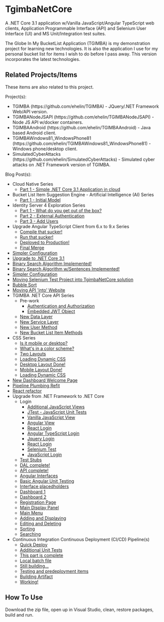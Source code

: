 # TgimbaNetCore
A .NET Core 3.1 application w/Vanilla JavaScript/Angular TypeScript web clients, Application Programmable Interface (API) and Selenium User Interface (UI) and MS Unit/Integration test suites.

The Globe In My BucketList Application (TGIMBA) is my demonstration project for learning new technologies.  It is also the application I use for my personal bucket list for items I wish to do before I pass away.  This version incorporates the latest technologies.

## Related Projects/Items

These items are also related to this project. 

Project(s):
<ul>
<li>TGIMBA (https://github.com/ehelin/TGIMBA) - JQuery/.NET Framework Web/API version.</li>
<li>TGIMBANodeJSAPI (https://github.com/ehelin/TGIMBANodeJSAPI) - Node JS API w/docker containers.</li>
<li>TGIMBAAndroid (https://github.com/ehelin/TGIMBAAndroid) - Java based Android client.</li>
<li>TGIMBAWindows81_WindowsPhone81 (https://github.com/ehelin/TGIMBAWindows81_WindowsPhone81) - Windows phone/desktop client.</li>
<li>SimulatedCyberAttacks (https://github.com/ehelin/SimulatedCyberAttacks) - Simulated cyber attacks on .NET Framework version of TGIMBA.</li>
</ul>

Blog Post(s):
<ul>
	<li>Cloud Native Series
		<ul>
			<li><a href="https://erichelin.wordpress.com/2020/10/05/tgimba-going-aws-native-part-1-simple-net-core-3-1-app-running-in-aws-cloud/">Part 1 - Simple .NET Core 3.1 Application in cloud</a>
			</li>
		</ul>
	</li>
	<li>Bucket List Item Suggestion Engine - Artificial Intelligence (AI) Series
		<ul>
			<li><a href="https://erichelin.wordpress.com/2020/08/15/tgimba-bucket-list-suggestion-provider-part-1-the-algorithm/">Part 1 - Initial Model</a>
			</li>
		</ul>
	</li>
	<li>Identity Server 4 Exploration Series
		<ul>
			<li><a href="https://erichelin.wordpress.com/2020/07/31/tgimba-in-search-of-a-holistic-security-solution-identity-server-4-part-1-what-do-you-get-out-of-the-box/">Part 1 - What do you get out of the box?</a>
			</li>
			<li><a href="https://erichelin.wordpress.com/2020/08/03/tgimba-in-search-of-a-holistic-security-solution-identity-server-4-part-2-external-authentication/">Part 2 - External Authentication</a>
			</li>
			<li><a href="https://erichelin.wordpress.com/2020/08/15/tgimba-in-search-of-a-holistic-security-solution-identity-server-4-part-3-add-users/">Part 3 - Add Users</a>
			</li>
		</ul>
	</li>
	<li>Upgrade Angular TypeScript Client from 6.x to 9.x Series
		<ul>
			<li><a href="https://erichelin.wordpress.com/2020/06/14/tgimba-upgrade-angular-typescript-client-from-6-to-9-part-1-compile-that-sucker/">Compile that sucker!</a></li>
			<li><a href="https://erichelin.wordpress.com/2020/06/17/tgimba-upgrade-angular-typescript-client-from-6-to-9-part-2-run-that-sucker/">Run that sucker!</a></li>	
			<li><a href="https://erichelin.wordpress.com/2020/07/12/tgimba-upgrade-angular-typescript-client-from-6-to-9-part-3-more-complete-ish/">Deployed to Production!</a></li>	
			<li><a href="https://erichelin.wordpress.com/2020/07/20/tgimba-the-merge/">Final Merge</a></li>	
		</ul>
	</li>
	<li><a href="https://erichelin.wordpress.com/2020/05/28/tgimba-sensitive-configuration-has-gone-environmental/">Simpler Configuration</a></li>
	<li><a href="https://erichelin.wordpress.com/2020/05/01/tgimba-upgrade-to-net-core-3-1/">Upgrade to .NET Core 3.1</a></li>
	<li><a href="https://erichelin.wordpress.com/2020/04/07/tgimba-net-core-binary-search-algorithm-implemented/">Binary Search Algorithm Implemented!</a></li>
	<li><a href="https://erichelin.wordpress.com/2020/03/24/tgimba-net-core-binary-search-algorithm-with-multiple-results-what/">Binary Search Algorithm w/Sentences Implemented!</a></li>
	<li><a href="https://erichelin.wordpress.com/2020/02/17/tgimba-net-core-inserting-a-new-sort-algorithm/">Simpler Configuration</a></li>
	<li><a href="https://erichelin.wordpress.com/2020/02/17/tgimba-net-core-centralizing-integration-tests/">Moving Selenium Test Project into TgimbaNetCore solution</a></li>
	<li><a href="https://erichelin.wordpress.com/2020/02/03/tgimba-net-core-algorithm-fun-bubble-sort/">Bubble Sort</a></li>
	<li><a href="https://erichelin.wordpress.com/2020/01/20/tgimba-net-core-integrating-website-with-api-ish/">Moving API 'into' Website</a></li>
	<li>TGIMBA .NET Core API Series
		<ul>
			<li>Pre-work
				<ul>						
					<li><a href="https://erichelin.wordpress.com/2019/07/13/tgimba-net-core-pre-api-work/">Authentication and Authorization</a></li>
					<li><a href="https://erichelin.wordpress.com/2019/07/16/tgimba-net-core-pre-api-work-jwt-embedded-object/">Embedded JWT Object</a></li>
				</ul>
			</li>		
			<li><a href="https://erichelin.wordpress.com/2019/09/15/tgimba-net-core-api-the-new-data-layer/">New Data Layer</a></li>
			<li><a href="https://erichelin.wordpress.com/2019/10/13/tgimba-net-core-api-the-new-service-layer/">New Service Layer</a></li>
			<li><a href="https://erichelin.wordpress.com/2019/10/26/tgimba-net-core-api-the-new-api-and-service-layers-part-2-user-methods/">New User Method</a></li>
			<li><a href="https://erichelin.wordpress.com/2019/12/26/tgimba-net-core-api-the-new-api-and-service-layers-part-3-bucket-list-item-methods/">New Bucket List Item Methods</a></li>
		</ul>
	</li>
	<li>CSS Series
		<ul>
			<li><a href="https://erichelin.wordpress.com/2019/04/05/tgimba-net-core-css-beautification/">Is it mobile or desktop?</a></li>
			<li><a href="https://erichelin.wordpress.com/2019/04/10/tgimba-net-core-css-beautification-whats-in-a-color-scheme/">What's in a color scheme?</a></li>
			<li><a href="https://erichelin.wordpress.com/2019/04/17/tgimba-net-core-css-beautification-look-ma-i-can-display-two-layouts/">Two Layouts</a></li>
			<li><a href="https://erichelin.wordpress.com/2019/04/17/tgimba-net-core-css-beautification-look-ma-i-can-display-two-layouts/">Loading Dynamic CSS</a></li>
			<li><a href="https://erichelin.wordpress.com/2019/04/26/tgimba-net-core-css-beautification-the-desktop-layout-is-done/">Desktop Layout Done!</a></li>
			<li><a href="https://erichelin.wordpress.com/2019/04/24/tgimba-net-core-css-beautification-the-layout-is-done/">Mobile Layout Done!</a></li>
			<li><a href="https://erichelin.wordpress.com/2019/04/18/tgimba-net-core-css-beautification-loading-dynamic-css/">Loading Dynamic CSS</a></li>
		</ul>
	</li>
	<li><a href="https://erichelin.wordpress.com/2019/07/06/tgimba-net-core-new-dashboard-oriented-welcome-pae/">New Dashboard Welcome Page</a></li>
	<li><a href="https://erichelin.wordpress.com/2019/06/08/tgimba-net-core-ci-cd-pipeline-revamp/">Pipeline Plumbing Refit</a></li>
	<li><a href="https://erichelin.wordpress.com/2019/04/02/tgimba-net-core-upgrade-react-redux-js-refactor/">React refactor</a></li>
	<li>Upgrade from .NET Framework to .NET Core
		<ul>
			<li>Login
				<ul>
					<li><a href="https://erichelin.wordpress.com/2018/08/19/tgimba-net-core-upgrade-adding-plumbing-for-html-vanilla-javascript-views/">Additional JavaScript Views</a></li>
					<li><a href="https://erichelin.wordpress.com/2018/08/25/tgimba-net-core-upgrade-javascript-unit-tests-with-jstest-net-truly-awesome/">JTest - JavaScript Unit Tests</a></li>
					<li><a href="https://erichelin.wordpress.com/2018/09/05/tgimba-net-core-upgrade-login-view-added/">Vanilla JavaScript View</a></li>
					<li><a href="https://erichelin.wordpress.com/2018/09/23/tgimba-net-core-upgrade-angular-5-typescript-login-view-added/">Angular View</a></li>
					<li><a href="https://erichelin.wordpress.com/2018/09/23/tgimba-net-core-upgrade-react-js-client-research/">React Login</a></li>
					<li><a href="https://erichelin.wordpress.com/2018/10/06/tgimba-net-core-upgrade-angular-5-replaced-with-angular-6-logined/">Angular TypeScript Login</a></li>
					<li><a href="https://erichelin.wordpress.com/2018/10/15/tgimba-net-core-upgrade-jquery-login/">Jquery Login</a></li>
					<li><a href="https://erichelin.wordpress.com/2018/10/27/tgimba-net-core-upgrade-react-js-redux-login/">React Login</a></li>
					<li><a href="https://erichelin.wordpress.com/2018/11/02/tgimba-net-core-upgrade-login-page-selenium-integration-test/">Selenium Test</a></li>
					<li><a href="https://erichelin.wordpress.com/2018/11/04/tgimba-net-core-upgrade-vanilla-javascript-login-page-objectified/">JavaScript Login</a></li>
				</ul>
			</li>
			<li><a href="https://erichelin.wordpress.com/2018/02/02/tgimba-net-core-upgrade-part-1-dal-conversion-with-test-stubs/">Test Stubs</a></li>
			<li><a href="https://erichelin.wordpress.com/2018/02/06/tgimba-net-core-upgrade-part-2-dal-integration-test-complete/">DAL complete!</a></li>
			<li><a href="https://erichelin.wordpress.com/2018/02/19/tgimba-net-core-upgrade-part-3-api-code-integration-test-complete/">API complete!</a></li>
			<li><a href="https://erichelin.wordpress.com/2018/02/22/tgimba-net-core-upgrade-part-4-basic-angular-user-interface/">Angular Interfaces</a></li>
			<li><a href="https://erichelin.wordpress.com/2018/02/25/tgimba-net-core-upgrade-part-5-understanding-basic-angular-unit-testing-in-preparation-for-adding-tgimba-user-interface/">Basic Angular Unit Testing</a></li>
			<li><a href="https://erichelin.wordpress.com/2018/02/26/tgimba-net-core-upgrade-part-6-adding-tgimba-user-interface-placeholders/">Interface placedholders</a></li>
			<li><a href="https://erichelin.wordpress.com/2018/02/28/tgimba-net-core-upgrade-part-7-tgimba-user-interface-dashboard/">Dashboard 1</a></li>
			<li><a href="https://erichelin.wordpress.com/2018/06/10/tgimba-net-core-upgrade-part-7-5-tgimba-user-interface-dashboard/">Dashboard 2</a></li>
			<li><a href="https://erichelin.wordpress.com/2018/11/30/tgimba-net-core-upgrade-registration-page-vanilla-js-jquery-js-angular-6-type-script-and-react-redux-js-w-selenium-test/">Registration Page</a></li>	
			<li><a href="https://erichelin.wordpress.com/2018/12/12/tgimba-net-core-upgrade-main-display-panel-vanilla-js-jquery-js-angular-6-type-script-and-react-redux-js-w-selenium-test/">Main Display Panel</a></li>	
			<li><a href="https://erichelin.wordpress.com/2019/01/08/tgimba-net-core-upgrade-main-menu-with-partial-functionality-vanilla-js-jquery-js-angular-6-type-script-and-react-redux-js-w-selenium-test/">Main Menu</a></li>
			<li><a href="https://erichelin.wordpress.com/2019/02/11/tgimba-net-core-upgrade-adding-displaying-bucket-list-items-vanilla-js-jquery-js-angular-6-type-script-and-react-redux-js-w-selenium-test/">Adding and Displaying</a></li>
			<li><a href="https://erichelin.wordpress.com/2019/02/16/tgimba-net-core-upgrade-editing-deleting-bucket-list-items-vanilla-js-jquery-js-angular-6-type-script-and-react-redux-js-w-selenium-test/">Editing and Deleting</a></li>
			<li><a href="https://erichelin.wordpress.com/2019/03/07/tgimba-net-core-upgrade-sorting-vanilla-js-jquery-js-angular-6-type-script-and-react-redux-js-w-selenium-test/">Sorting</a></li>
			<li><a href="https://erichelin.wordpress.com/2019/03/18/tgimba-net-core-upgrade-searching-vanilla-js-jquery-js-angular-6-type-script-and-react-redux-js-w-selenium-test/">Searching</a></li>
		</ul>
	</li>
	<li>Continuous Integration Continuous Deployment (CI/CD) Pipeline(s)
		<ul>
			<li><a href="https://erichelin.wordpress.com/2018/06/10/tgimba-net-core-upgrade-part-7-6-quick-deploy/">Quick Deploy</a></li>
			<li><a href="https://erichelin.wordpress.com/2018/06/17/tgimba-net-core-upgrade-part-7-7-deploy-continued-and-some-additional-unit-tests/">Additional Unit Tests</a></li>
			<li><a href="https://erichelin.wordpress.com/2018/06/30/tgimba-net-core-upgrade-part-7-8-deploy-completed/">This part is complete</a></li>
			<li><a href="https://erichelin.wordpress.com/2018/07/08/tgimba-net-core-upgrade-part-8-continuous-integration-continuous-deployment-part-1-local-batch-file/">Local batch file</a></li>
			<li><a href="https://erichelin.wordpress.com/2018/07/15/tgimba-net-core-upgrade-part-8-continuous-integration-continuous-deployment-part-2-building-on-visual-studio-team-services/">Still building...</a></li>
			<li><a href="https://erichelin.wordpress.com/2018/07/21/tgimba-net-core-upgrade-part-8-continuous-integration-continuous-deployment-part-3-building-on-visual-studio-team-services-continued-tests-and-more-pre-deploy/">Testing and predeployment items</a></li>
<li><a href="https://erichelin.wordpress.com/2018/07/29/tgimba-net-core-upgrade-part-8-continuous-integration-continuous-deployment-part-4-build-artifact-correctly-built-using-vsts/">Building Artifact</a></li>
<li><a href="https://erichelin.wordpress.com/2018/08/12/tgimba-net-core-upgrade-finally-a-working-continuous-integration-continuous-deployment-ci-cd-pipeline-using-visual-studio-team-services-vsts/">Working!</a></li>
		</ul>
	</li>
</ul>

## How To Use
Download the zip file, open up in Visual Studio, clean, restore packages, build and run.
